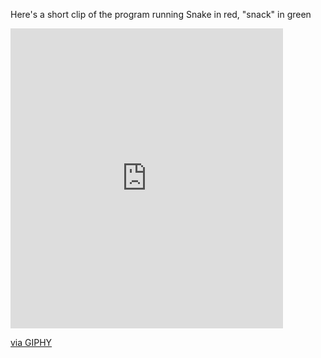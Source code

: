 Here's a short clip of the program running
Snake in red, "snack" in green
<iframe src="https://giphy.com/embed/TGo7E0wITI6YO9gMuE" width="436" height="480" frameBorder="0" class="giphy-embed" allowFullScreen></iframe><p><a href="https://giphy.com/gifs/TGo7E0wITI6YO9gMuE">via GIPHY</a></p>
